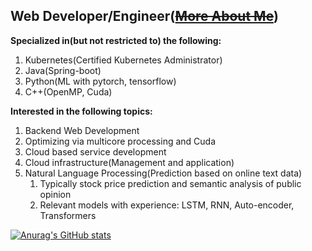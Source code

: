 
<div>
  <h2>
    Web Developer/Engineer(<del><a href="https://flaxinger.github.io/">More About Me</a></del>)
  </h2>
  <p>
    <strong>Specialized in(but not restricted to) the following:</strong>
  </p>
  <ol>
    <li>Kubernetes(Certified Kubernetes Administrator)</li>
    <li>Java(Spring-boot)</li>
    <li>Python(ML with pytorch, tensorflow)</li>
    <li>C++(OpenMP, Cuda)</li>
  </ol>
  <p><strong>Interested in the following topics:</strong></p>
  <ol>
    <li>Backend Web Development</li>
    <li>Optimizing via multicore processing and Cuda</li>
    <li>Cloud based service development</li>
    <li>Cloud infrastructure(Management and application)</li>
    <li>Natural Language Processing(Prediction based on online text data)
      <ol>
        <li>Typically stock price prediction and semantic analysis of public opinion</li>
        <li>Relevant models with experience: LSTM, RNN, Auto-encoder, Transformers</li>
      </ol>
    </li>
    
  </ol>
</div>

[![Anurag's GitHub stats](https://github-readme-stats.vercel.app/api?username=flaxinger)](https://github.com/anuraghazra/github-readme-stats)
